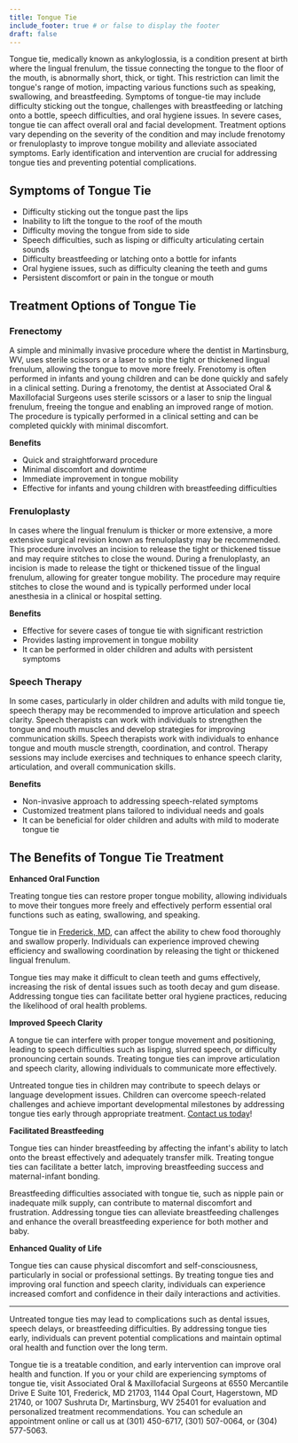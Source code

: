 ```yaml
---
title: Tongue Tie
include_footer: true # or false to display the footer
draft: false
---
```


Tongue tie, medically known as ankyloglossia, is a condition present at birth where the lingual frenulum, the tissue connecting the tongue to the floor of the mouth, is abnormally short, thick, or tight. This restriction can limit the tongue's range of motion, impacting various functions such as speaking, swallowing, and breastfeeding. Symptoms of tongue-tie may include difficulty sticking out the tongue, challenges with breastfeeding or latching onto a bottle, speech difficulties, and oral hygiene issues. In severe cases, tongue tie can affect overall oral and facial development. Treatment options vary depending on the severity of the condition and may include frenotomy or frenuloplasty to improve tongue mobility and alleviate associated symptoms. Early identification and intervention are crucial for addressing tongue ties and preventing potential complications.

## Symptoms of Tongue Tie

- Difficulty sticking out the tongue past the lips
- Inability to lift the tongue to the roof of the mouth
- Difficulty moving the tongue from side to side
- Speech difficulties, such as lisping or difficulty articulating certain sounds
- Difficulty breastfeeding or latching onto a bottle for infants
- Oral hygiene issues, such as difficulty cleaning the teeth and gums
- Persistent discomfort or pain in the tongue or mouth

## Treatment Options of Tongue Tie

### Frenectomy

A simple and minimally invasive procedure where the dentist in Martinsburg, WV, uses sterile scissors or a laser to snip the tight or thickened lingual frenulum, allowing the tongue to move more freely. Frenotomy is often performed in infants and young children and can be done quickly and safely in a clinical setting. During a frenotomy, the dentist at Associated Oral & Maxillofacial Surgeons uses sterile scissors or a laser to snip the lingual frenulum, freeing the tongue and enabling an improved range of motion. The procedure is typically performed in a clinical setting and can be completed quickly with minimal discomfort.

**Benefits**

- Quick and straightforward procedure
- Minimal discomfort and downtime
- Immediate improvement in tongue mobility
- Effective for infants and young children with breastfeeding difficulties

### Frenuloplasty

In cases where the lingual frenulum is thicker or more extensive, a more extensive surgical revision known as frenuloplasty may be recommended. This procedure involves an incision to release the tight or thickened tissue and may require stitches to close the wound. During a frenuloplasty, an incision is made to release the tight or thickened tissue of the lingual frenulum, allowing for greater tongue mobility. The procedure may require stitches to close the wound and is typically performed under local anesthesia in a clinical or hospital setting.

**Benefits**

- Effective for severe cases of tongue tie with significant restriction
- Provides lasting improvement in tongue mobility
- It can be performed in older children and adults with persistent symptoms

### Speech Therapy

In some cases, particularly in older children and adults with mild tongue tie, speech therapy may be recommended to improve articulation and speech clarity. Speech therapists can work with individuals to strengthen the tongue and mouth muscles and develop strategies for improving communication skills. Speech therapists work with individuals to enhance tongue and mouth muscle strength, coordination, and control. Therapy sessions may include exercises and techniques to enhance speech clarity, articulation, and overall communication skills.

**Benefits**

- Non-invasive approach to addressing speech-related symptoms
- Customized treatment plans tailored to individual needs and goals
- It can be beneficial for older children and adults with mild to moderate tongue tie

## The Benefits of Tongue Tie Treatment

**Enhanced Oral Function**

Treating tongue ties can restore proper tongue mobility, allowing individuals to move their tongues more freely and effectively perform essential oral functions such as eating, swallowing, and speaking.

Tongue tie in [Frederick, MD](/contact), can affect the ability to chew food thoroughly and swallow properly. Individuals can experience improved chewing efficiency and swallowing coordination by releasing the tight or thickened lingual frenulum.

Tongue ties may make it difficult to clean teeth and gums effectively, increasing the risk of dental issues such as tooth decay and gum disease. Addressing tongue ties can facilitate better oral hygiene practices, reducing the likelihood of oral health problems.

**Improved Speech Clarity**

A tongue tie can interfere with proper tongue movement and positioning, leading to speech difficulties such as lisping, slurred speech, or difficulty pronouncing certain sounds. Treating tongue ties can improve articulation and speech clarity, allowing individuals to communicate more effectively.

Untreated tongue ties in children may contribute to speech delays or language development issues. Children can overcome speech-related challenges and achieve important developmental milestones by addressing tongue ties early through appropriate treatment. [Contact us today](/contact)!

**Facilitated Breastfeeding**

Tongue ties can hinder breastfeeding by affecting the infant's ability to latch onto the breast effectively and adequately transfer milk. Treating tongue ties can facilitate a better latch, improving breastfeeding success and maternal-infant bonding.

Breastfeeding difficulties associated with tongue tie, such as nipple pain or inadequate milk supply, can contribute to maternal discomfort and frustration. Addressing tongue ties can alleviate breastfeeding challenges and enhance the overall breastfeeding experience for both mother and baby.

**Enhanced Quality of Life**

Tongue ties can cause physical discomfort and self-consciousness, particularly in social or professional settings. By treating tongue ties and improving oral function and speech clarity, individuals can experience increased comfort and confidence in their daily interactions and activities.

---

Untreated tongue ties may lead to complications such as dental issues, speech delays, or breastfeeding difficulties. By addressing tongue ties early, individuals can prevent potential complications and maintain optimal oral health and function over the long term.

Tongue tie is a treatable condition, and early intervention can improve oral health and function. If you or your child are experiencing symptoms of tongue tie, visit Associated Oral & Maxillofacial Surgeons at 6550 Mercantile Drive E Suite 101, Frederick, MD 21703, 1144 Opal Court, Hagerstown, MD 21740, or 1007 Sushruta Dr, Martinsburg, WV 25401 for evaluation and personalized treatment recommendations. You can schedule an appointment online or call us at (301) 450-6717, (301) 507-0064, or (304) 577-5063.
